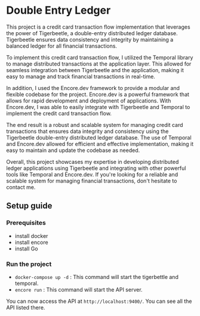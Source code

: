 # Double Entry Ledger

This project is a credit card transaction flow implementation that leverages the power of Tigerbeetle, a double-entry distributed ledger database. Tigerbeetle ensures data consistency and integrity by maintaining a balanced ledger for all financial transactions.

To implement this credit card transaction flow, I utilized the Temporal library to manage distributed transactions at the application layer. This allowed for seamless integration between Tigerbeetle and the application, making it easy to manage and track financial transactions in real-time.

In addition, I used the Encore.dev framework to provide a modular and flexible codebase for the project. Encore.dev is a powerful framework that allows for rapid development and deployment of applications. With Encore.dev, I was able to easily integrate with Tigerbeetle and Temporal to implement the credit card transaction flow.

The end result is a robust and scalable system for managing credit card transactions that ensures data integrity and consistency using the Tigerbeetle double-entry distributed ledger database. The use of Temporal and Encore.dev allowed for efficient and effective implementation, making it easy to maintain and update the codebase as needed.

Overall, this project showcases my expertise in developing distributed ledger applications using Tigerbeetle and integrating with other powerful tools like Temporal and Encore.dev. If you're looking for a reliable and scalable system for managing financial transactions, don't hesitate to contact me.





## Setup guide

### Prerequisites

- install docker
- install encore
- install Go

### Run the project

- `docker-compose up -d` : This command will start the tigerbettle and temporal. 
- `encore run` : This command will start the API server.

    

You can now access the API at `http://localhost:9400/`. You can see all the API listed there. 

